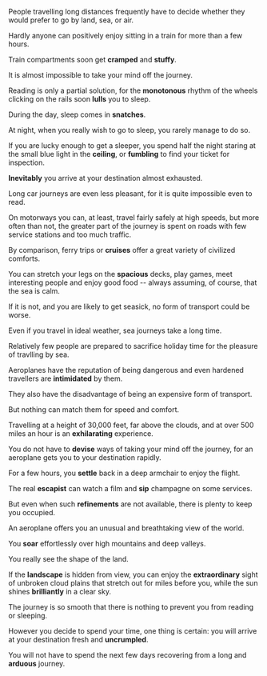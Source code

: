 People travelling long distances frequently have to decide whether they would prefer to go by land, sea, or air.

Hardly anyone can positively enjoy sitting in a train for more than a few hours.

Train compartments soon get **cramped** and **stuffy**.

It is almost impossible to take your mind off the journey.

Reading is only a partial solution, for the **monotonous** rhythm of the wheels clicking on the rails soon **lulls** you to sleep.

During the day, sleep comes in **snatches**.

At night, when you really wish to go to sleep, you rarely manage to do so.

If you are lucky enough to get a sleeper, you spend half the night staring at the small blue light in the **ceiling**, or **fumbling** to find your ticket for inspection.

**Inevitably** you arrive at your destination almost exhausted.

Long car journeys are even less pleasant, for it is quite impossible even to read.

On motorways you can, at least, travel fairly safely at high speeds, but more often than not, the greater part of the journey is spent on roads with few service stations and too much traffic.

By comparison, ferry trips or **cruises** offer a great variety of civilized comforts.

You can stretch your legs on the **spacious** decks, play games, meet interesting people and enjoy good food -- always assuming, of course, that the sea is calm.

If it is not, and you are likely to get seasick, no form of transport could be worse.

Even if you travel in ideal weather, sea journeys take a long time.

Relatively few people are prepared to sacrifice holiday time for the pleasure of travlling by sea.

Aeroplanes have the reputation of being dangerous and even hardened travellers are **intimidated** by them.

They also have the disadvantage of being an expensive form of transport.

But nothing can match them for speed and comfort.

Travelling at a height of 30,000 feet, far above the clouds, and at over 500 miles an hour is an **exhilarating** experience.

You do not have to **devise** ways of taking your mind off the journey, for an aeroplane gets you to your destination rapidly.

For a few hours, you **settle** back in a deep armchair to enjoy the flight.

The real **escapist** can watch a film and **sip** champagne on some services.

But even when such **refinements** are not available, there is plenty to keep you occupied.

An aeroplane offers you an unusual and breathtaking view of the world.

You **soar** effortlessly over high mountains and deep valleys.

You really see the shape of the land.

If the **landscape** is hidden from view, you can enjoy the **extraordinary** sight of unbroken cloud plains that stretch out for miles before you, while the sun shines **brilliantly** in a clear sky.

The journey is so smooth that there is nothing to prevent you from reading or sleeping.

However you decide to spend your time, one thing is certain: you will arrive at your destination fresh and **uncrumpled**.

You will not have to spend the next few days recovering from a long and **arduous** journey.